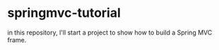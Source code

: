 # springmvc-tutorial
in this repository, l'll start a project to show how to build a Spring MVC frame.
